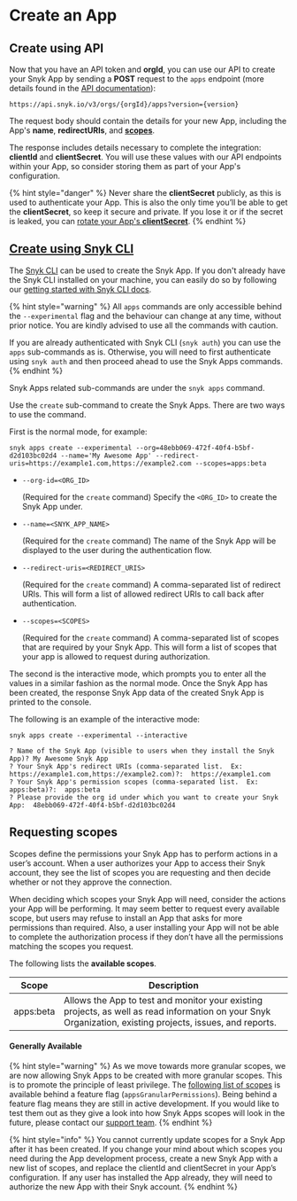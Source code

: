 # Create an App

## Create using API

Now that you have an API token and **orgId**, you can use our API to create your Snyk App by sending a **POST** request to the `apps` endpoint (more details found in the [API documentation](https://snykv3.docs.apiary.io/#reference/apps/app-management/create-an-app)):

```
https://api.snyk.io/v3/orgs/{orgId}/apps?version={version}
```

The request body should contain the details for your new App, including the App's **name**, **redirectURIs**, and [**scopes**](create-an-app-via-the-api.md#requesting-scopes).

The response includes details necessary to complete the integration: **clientId** and **clientSecret**. You will use these values with our API endpoints within your App, so consider storing them as part of your App's configuration.

{% hint style="danger" %}
Never share the **clientSecret** publicly, as this is used to authenticate your App. This is also the only time you’ll be able to get the **clientSecret**, so keep it secure and private. If you lose it or if the secret is leaked, you can [rotate your App's **clientSecret**](managing-app-details.md#rotate-app-client-secret).
{% endhint %}

## [Create using Snyk CLI](../../../snyk-cli/create-a-snyk-app-using-the-snyk-cli.md)

The [Snyk CLI](../../../snyk-cli/) can be used to create the Snyk App. If you don't already have the Snyk CLI installed on your machine, you can easily do so by following our [getting started with Snyk CLI docs](../../../snyk-cli/getting-started-with-the-cli.md).

{% hint style="warning" %}
All `apps` commands are only accessible behind the `--experimental` flag and the behaviour can change at any time, without prior notice. You are kindly advised to use all the commands with caution.

If you are already authenticated with Snyk CLI (`snyk auth`) you can use the `apps` sub-commands as is. Otherwise, you will need to first authenticate using `snyk auth` and then proceed ahead to use the Snyk Apps commands.
{% endhint %}

Snyk Apps related sub-commands are under the `snyk apps` command.

Use the `create` sub-command to create the Snyk Apps. There are two ways to use the command.&#x20;

First is the normal mode, for example:&#x20;

```
snyk apps create --experimental --org=48ebb069-472f-40f4-b5bf-d2d103bc02d4 --name='My Awesome App' --redirect-uris=https://example1.com,https://example2.com --scopes=apps:beta
```

*   `--org-id=<ORG_ID>`

    (Required for the `create` command) Specify the `<ORG_ID>` to create the Snyk App under.
*   `--name=<SNYK_APP_NAME>`

    (Required for the `create` command) The name of the Snyk App will be displayed to the user during the authentication flow.
*   `--redirect-uris=<REDIRECT_URIS>`

    (Required for the `create` command) A comma-separated list of redirect URIs. This will form a list of allowed redirect URIs to call back after authentication.
*   `--scopes=<SCOPES>`

    (Required for the `create` command) A comma-separated list of scopes that are required by your Snyk App. This will form a list of scopes that your app is allowed to request during authorization.

The second is the interactive mode, which prompts you to enter all the values in a similar fashion as the normal mode. Once the Snyk App has been created, the response Snyk App data of the created Snyk App is printed to the console.&#x20;

The following is an example of the interactive mode:

```
snyk apps create --experimental --interactive

? Name of the Snyk App (visible to users when they install the Snyk App)? My Awesome Snyk App
? Your Snyk App's redirect URIs (comma-separated list.  Ex: https://example1.com,https://example2.com)?:  https://example1.com
? Your Snyk App's permission scopes (comma-separated list.  Ex: apps:beta)?:  apps:beta
? Please provide the org id under which you want to create your Snyk App:  48ebb069-472f-40f4-b5bf-d2d103bc02d4
```

## Requesting scopes

Scopes define the permissions your Snyk App has to perform actions in a user’s account. When a user authorizes your App to access their Snyk account, they see the list of scopes you are requesting and then decide whether or not they approve the connection.

When deciding which scopes your Snyk App will need, consider the actions your App will be performing. It may seem better to request every available scope, but users may refuse to install an App that asks for more permissions than required. Also, a user installing your App will not be able to complete the authorization process if they don’t have all the permissions matching the scopes you request.

The following lists the **available scopes**.

| Scope     | Description                                                                                                                                               |
| --------- | --------------------------------------------------------------------------------------------------------------------------------------------------------- |
| apps:beta | Allows the App to test and monitor your existing projects, as well as read information on your Snyk Organization, existing projects, issues, and reports. |

#### Generally Available

{% hint style="warning" %}
As we move towards more granular scopes, we are now allowing Snyk Apps to be created with more granular scopes. This is to promote the principle of least privilege. The [following list of scopes](../snyk-apps-scopes.md) is available behind a feature flag (`appsGranularPermissions`). Being behind a feature flag means they are still in active development. If you would like to test them out as they give a look into how Snyk Apps scopes will look in the future, please contact our [support team](https://snyk.io/contact-us/).
{% endhint %}

{% hint style="info" %}
You cannot currently update scopes for a Snyk App after it has been created. If you change your mind about which scopes you need during the App development process, create a new Snyk App with a new list of scopes, and replace the clientId and clientSecret in your App’s configuration. If any user has installed the App already, they will need to authorize the new App with their Snyk account.
{% endhint %}

